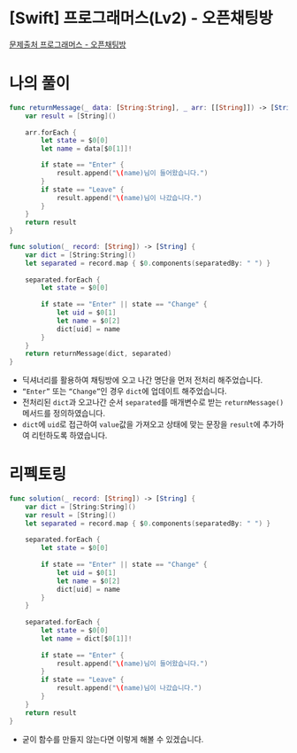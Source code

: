 # [Swift] 프로그래머스(Lv2) - 오픈채팅방

[문제출처 프로그래머스 - 오픈채팅방](https://school.programmers.co.kr/learn/courses/30/lessons/42888)

# 나의 풀이

```swift
func returnMessage(_ data: [String:String], _ arr: [[String]]) -> [String] {
    var result = [String]()
    
    arr.forEach {
        let state = $0[0]
        let name = data[$0[1]]!

        if state == "Enter" {
            result.append("\(name)님이 들어왔습니다.")
        }
        if state == "Leave" {
            result.append("\(name)님이 나갔습니다.")
        }
    }
    return result
}

func solution(_ record: [String]) -> [String] {
    var dict = [String:String]()
    let separated = record.map { $0.components(separatedBy: " ") }
    
    separated.forEach {
        let state = $0[0]
        
        if state == "Enter" || state == "Change" {
            let uid = $0[1]
            let name = $0[2]
            dict[uid] = name
        }
    }
    return returnMessage(dict, separated)
}
```

- 딕셔너리를 활용하여 채팅방에 오고 나간 명단을 먼저 전처리 해주었습니다.
- `“Enter”` 또는 `“Change”`인 경우 `dict`에 업데이트 해주었습니다.
- 전처리된 `dict`과 오고나간 순서 `separated`를 매개변수로 받는 `returnMessage()` 메서드를 정의하였습니다.
- `dict`에 `uid`로 접근하여 `value`값을 가져오고 상태에 맞는 문장을 `result`에 추가하여 리턴하도록 하였습니다.

# 리펙토링

```swift
func solution(_ record: [String]) -> [String] {
    var dict = [String:String]()
    var result = [String]()
    let separated = record.map { $0.components(separatedBy: " ") }
    
    separated.forEach {
        let state = $0[0]
        
        if state == "Enter" || state == "Change" {
            let uid = $0[1]
            let name = $0[2]
            dict[uid] = name
        }
    }
    
    separated.forEach {
        let state = $0[0]
        let name = dict[$0[1]]!
        
        if state == "Enter" {
            result.append("\(name)님이 들어왔습니다.")
        }
        if state == "Leave" {
            result.append("\(name)님이 나갔습니다.")
        }
    }
    return result
}
```

- 굳이 함수를 만들지 않는다면 이렇게 해볼 수 있겠습니다.

